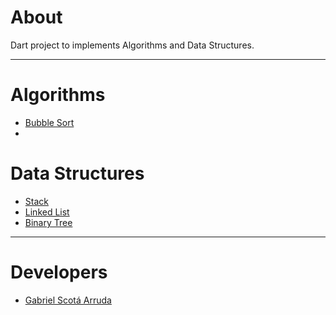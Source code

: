 # About

Dart project to implements Algorithms and Data Structures.

---
# Algorithms

- [Bubble Sort](./bin/algorithms/bubble_sort.dart)
- 

# Data Structures

- [Stack](./bin/data_structures/stack.dart)
- [Linked List](./bin/data_structures/linked_list.dart)
- [Binary Tree](./bin/data_structures/binary_tree.dart)

---
# Developers

- [Gabriel Scotá Arruda](https://github.com/gabrielscota)